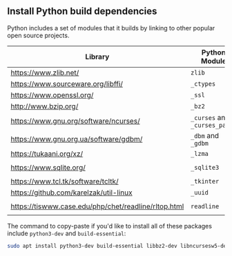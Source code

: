 ## Install Python build dependencies
Python includes a set of modules that it builds by linking to other popular open source projects.

| Library                                              | Python Module                 | Dev Package        |
| ---------------------------------------------------- | ----------------------------- | ------------------ |
| https://www.zlib.net/                                | `zlib`                        | `zlib1g-dev`       |
| https://www.sourceware.org/libffi/                   | `_ctypes`                     | `libffi-dev`       |
| https://www.openssl.org/                             | `_ssl`                        | `libssl-dev`       |
| http://www.bzip.org/                                 | `_bz2`                        | `libbz2-dev`       |
| https://www.gnu.org/software/ncurses/                | `_curses` and `_curses_panel` | `libncursesw5-dev` |
| https://www.gnu.org.ua/software/gdbm/                | `_dbm` and `_gdbm`            | `libgdbm-dev`      |
| https://tukaani.org/xz/                              | `_lzma`                       | `liblzma-dev`      |
| https://www.sqlite.org/                              | `_sqlite3`                    | `libsqlite3-dev`   |
| https://www.tcl.tk/software/tcltk/                   | `_tkinter`                    | `tk-dev`           |
| https://github.com/karelzak/util-linux               | `_uuid`                       | `uuid-dev`         |
| https://tiswww.case.edu/php/chet/readline/rltop.html | `readline`                    | `libreadline-dev`  |

The command to copy-paste if you'd like to install all of these packages include `python3-dev` and `build-essential`:

```bash
sudo apt install python3-dev build-essential libbz2-dev libncursesw5-dev libgdbm-dev liblzma-dev libsqlite3-dev tk-dev uuid-dev libreadline-dev zlib1g-dev libffi-dev libssl-dev
```
